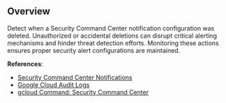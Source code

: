 ## Overview

Detect when a Security Command Center notification configuration was deleted. Unauthorized or accidental deletions can disrupt critical alerting mechanisms and hinder threat detection efforts. Monitoring these actions ensures proper security alert configurations are maintained.

**References**:
- [Security Command Center Notifications](https://cloud.google.com/security-command-center/docs/how-to-notifications)
- [Google Cloud Audit Logs](https://cloud.google.com/logging/docs/audit)
- [gcloud Command: Security Command Center](https://cloud.google.com/sdk/gcloud/reference/scc)